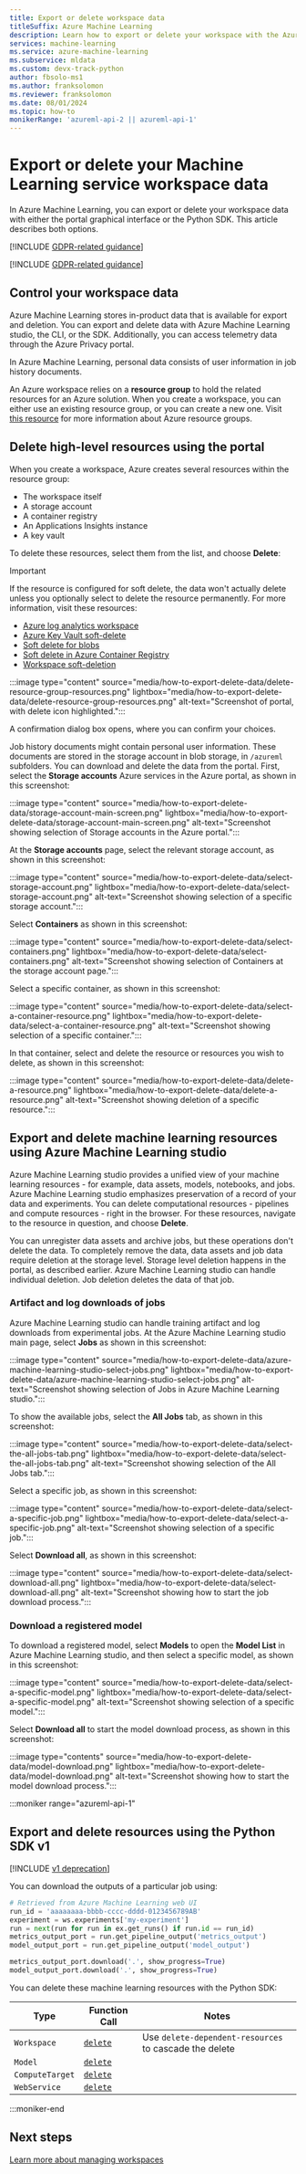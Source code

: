 ```yaml
---
title: Export or delete workspace data
titleSuffix: Azure Machine Learning
description: Learn how to export or delete your workspace with the Azure Machine Learning studio.
services: machine-learning
ms.service: azure-machine-learning
ms.subservice: mldata
ms.custom: devx-track-python
author: fbsolo-ms1
ms.author: franksolomon
ms.reviewer: franksolomon
ms.date: 08/01/2024
ms.topic: how-to
monikerRange: 'azureml-api-2 || azureml-api-1'
---
```


# Export or delete your Machine Learning service workspace data

In Azure Machine Learning, you can export or delete your workspace data with either the portal graphical interface or the Python SDK. This article describes both options.

[!INCLUDE [GDPR-related guidance](~/reusable-content/ce-skilling/azure/includes/gdpr-dsr-and-stp-note.md)]

[!INCLUDE [GDPR-related guidance](~/reusable-content/ce-skilling/azure/includes/gdpr-intro-sentence.md)]

## Control your workspace data

Azure Machine Learning stores in-product data that is available for export and deletion. You can export and delete data with Azure Machine Learning studio, the CLI, or the SDK. Additionally, you can access telemetry data through the Azure Privacy portal.

In Azure Machine Learning, personal data consists of user information in job history documents.

An Azure workspace relies on a **resource group** to hold the related resources for an Azure solution. When you create a workspace, you can either use an existing resource group, or you can create a new one. Visit [this resource](/azure/azure-resource-manager/management/manage-resource-groups-portal) for more information about Azure resource groups.

## Delete high-level resources using the portal

When you create a workspace, Azure creates several resources within the resource group:

- The workspace itself
- A storage account
- A container registry
- An Applications Insights instance
- A key vault

To delete these resources, select them from the list, and choose **Delete**:

> [!IMPORTANT]
> If the resource is configured for soft delete, the data won't actually delete unless you optionally select to delete the resource permanently. For more information, visit these resources:
> * [Azure log analytics workspace](/azure/azure-monitor/logs/delete-workspace)
> * [Azure Key Vault soft-delete](/azure/key-vault/general/soft-delete-overview)
> * [Soft delete for blobs](/azure/storage/blobs/soft-delete-blob-overview)
> * [Soft delete in Azure Container Registry](/azure/container-registry/container-registry-soft-delete-policy)
> * [Workspace soft-deletion](concept-soft-delete.md)

:::image type="content" source="media/how-to-export-delete-data/delete-resource-group-resources.png" lightbox="media/how-to-export-delete-data/delete-resource-group-resources.png" alt-text="Screenshot of portal, with delete icon highlighted.":::

A confirmation dialog box opens, where you can confirm your choices.

Job history documents might contain personal user information. These documents are stored in the storage account in blob storage, in `/azureml` subfolders. You can download and delete the data from the portal. First, select the **Storage accounts** Azure services in the Azure portal, as shown in this screenshot:

:::image type="content" source="media/how-to-export-delete-data/storage-account-main-screen.png" lightbox="media/how-to-export-delete-data/storage-account-main-screen.png" alt-text="Screenshot showing selection of Storage accounts in the Azure portal.":::

At the **Storage accounts** page, select the relevant storage account, as shown in this screenshot:

:::image type="content" source="media/how-to-export-delete-data/select-storage-account.png" lightbox="media/how-to-export-delete-data/select-storage-account.png" alt-text="Screenshot showing selection of a specific storage account.":::

Select **Containers** as shown in this screenshot:

:::image type="content" source="media/how-to-export-delete-data/select-containers.png" lightbox="media/how-to-export-delete-data/select-containers.png" alt-text="Screenshot showing selection of Containers at the storage account page.":::

Select a specific container, as shown in this screenshot:

:::image type="content" source="media/how-to-export-delete-data/select-a-container-resource.png" lightbox="media/how-to-export-delete-data/select-a-container-resource.png" alt-text="Screenshot showing selection of a specific container.":::

In that container, select and delete the resource or resources you wish to delete, as shown in this screenshot:

:::image type="content" source="media/how-to-export-delete-data/delete-a-resource.png" lightbox="media/how-to-export-delete-data/delete-a-resource.png" alt-text="Screenshot showing deletion of a specific resource.":::

## Export and delete machine learning resources using Azure Machine Learning studio

Azure Machine Learning studio provides a unified view of your machine learning resources - for example, data assets, models, notebooks, and jobs. Azure Machine Learning studio emphasizes preservation of a record of your data and experiments. You can delete computational resources - pipelines and compute resources - right in the browser. For these resources, navigate to the resource in question, and choose **Delete**.

You can unregister data assets and archive jobs, but these operations don't delete the data. To completely remove the data, data assets and job data require deletion at the storage level. Storage level deletion happens in the portal, as described earlier. Azure Machine Learning studio can handle individual deletion. Job deletion deletes the data of that job.

### Artifact and log downloads of jobs

Azure Machine Learning studio can handle training artifact and log downloads from experimental jobs. At the Azure Machine Learning studio main page, select **Jobs** as shown in this screenshot:

:::image type="content" source="media/how-to-export-delete-data/azure-machine-learning-studio-select-jobs.png" lightbox="media/how-to-export-delete-data/azure-machine-learning-studio-select-jobs.png" alt-text="Screenshot showing selection of Jobs in Azure Machine Learning studio.":::

To show the available jobs, select the **All Jobs** tab, as shown in this screenshot:

:::image type="content" source="media/how-to-export-delete-data/select-the-all-jobs-tab.png" lightbox="media/how-to-export-delete-data/select-the-all-jobs-tab.png" alt-text="Screenshot showing selection of the All Jobs tab.":::

Select a specific job, as shown in this screenshot:

:::image type="content" source="media/how-to-export-delete-data/select-a-specific-job.png" lightbox="media/how-to-export-delete-data/select-a-specific-job.png" alt-text="Screenshot showing selection of a specific job.":::

Select **Download all**, as shown in this screenshot:

:::image type="content" source="media/how-to-export-delete-data/select-download-all.png" lightbox="media/how-to-export-delete-data/select-download-all.png" alt-text="Screenshot showing how to start the job download process.":::

### Download a registered model

To download a registered model, select **Models** to open the **Model List** in Azure Machine Learning studio, and then select a specific model, as shown in this screenshot:

:::image type="content" source="media/how-to-export-delete-data/select-a-specific-model.png" lightbox="media/how-to-export-delete-data/select-a-specific-model.png" alt-text="Screenshot showing selection of a specific model.":::

Select **Download all** to start the model download process, as shown in this screenshot:

:::image type="contents" source="media/how-to-export-delete-data/model-download.png" lightbox="media/how-to-export-delete-data/model-download.png" alt-text="Screenshot showing how to start the model download process.":::

:::moniker range="azureml-api-1"

## Export and delete resources using the Python SDK v1

[!INCLUDE [v1 deprecation](includes/sdk-v1-deprecation.md)]

You can download the outputs of a particular job using:

```python
# Retrieved from Azure Machine Learning web UI
run_id = 'aaaaaaaa-bbbb-cccc-dddd-0123456789AB'
experiment = ws.experiments['my-experiment']
run = next(run for run in ex.get_runs() if run.id == run_id)
metrics_output_port = run.get_pipeline_output('metrics_output')
model_output_port = run.get_pipeline_output('model_output')

metrics_output_port.download('.', show_progress=True)
model_output_port.download('.', show_progress=True)
```

You can delete these machine learning resources with the Python SDK:

| Type | Function Call | Notes |
| --- | --- | --- |
| `Workspace` | [`delete`](/python/api/azureml-core/azureml.core.workspace(class)#azureml-core-workspace-delete) | Use `delete-dependent-resources` to cascade the delete |
| `Model` | [`delete`](/python/api/azureml-core/azureml.core.workspace(class)#azureml-core-model-delete) | |
| `ComputeTarget` | [`delete`](/python/api/azureml-core/azureml.core.computetarget#azureml-core-computetarget-delete) | |
| `WebService` | [`delete`](/python/api/azureml-core/azureml.core.workspace(class)#azureml-core-webservice-delete) | |

:::moniker-end

## Next steps

[Learn more about managing workspaces](how-to-manage-workspace.md)